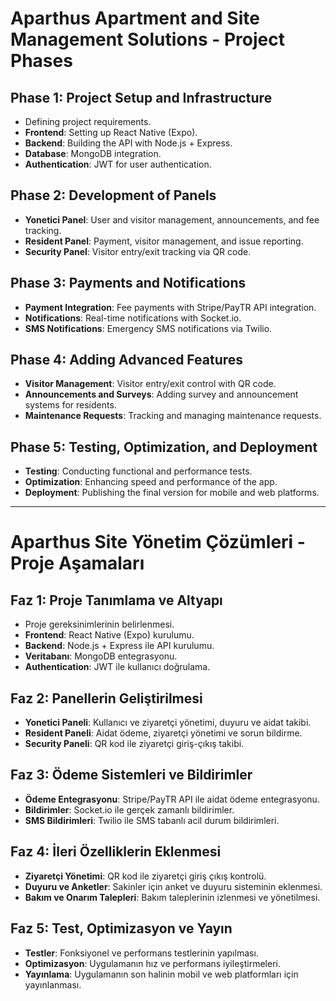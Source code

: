 # Aparthus Apartment and Site Management Solutions - Project Phases

## Phase 1: Project Setup and Infrastructure
- Defining project requirements.
- **Frontend**: Setting up React Native (Expo).
- **Backend**: Building the API with Node.js + Express.
- **Database**: MongoDB integration.
- **Authentication**: JWT for user authentication.

## Phase 2: Development of Panels
- **Yonetici Panel**: User and visitor management, announcements, and fee tracking.
- **Resident Panel**: Payment, visitor management, and issue reporting.
- **Security Panel**: Visitor entry/exit tracking via QR code.

## Phase 3: Payments and Notifications
- **Payment Integration**: Fee payments with Stripe/PayTR API integration.
- **Notifications**: Real-time notifications with Socket.io.
- **SMS Notifications**: Emergency SMS notifications via Twilio.

## Phase 4: Adding Advanced Features
- **Visitor Management**: Visitor entry/exit control with QR code.
- **Announcements and Surveys**: Adding survey and announcement systems for residents.
- **Maintenance Requests**: Tracking and managing maintenance requests.

## Phase 5: Testing, Optimization, and Deployment
- **Testing**: Conducting functional and performance tests.
- **Optimization**: Enhancing speed and performance of the app.
- **Deployment**: Publishing the final version for mobile and web platforms.

---
# Aparthus Site Yönetim Çözümleri - Proje Aşamaları

## Faz 1: Proje Tanımlama ve Altyapı
- Proje gereksinimlerinin belirlenmesi.
- **Frontend**: React Native (Expo) kurulumu.
- **Backend**: Node.js + Express ile API kurulumu.
- **Veritabanı**: MongoDB entegrasyonu.
- **Authentication**: JWT ile kullanıcı doğrulama.

## Faz 2: Panellerin Geliştirilmesi
- **Yonetici Paneli**: Kullanıcı ve ziyaretçi yönetimi, duyuru ve aidat takibi.
- **Resident Paneli**: Aidat ödeme, ziyaretçi yönetimi ve sorun bildirme.
- **Security Paneli**: QR kod ile ziyaretçi giriş-çıkış takibi.

## Faz 3: Ödeme Sistemleri ve Bildirimler
- **Ödeme Entegrasyonu**: Stripe/PayTR API ile aidat ödeme entegrasyonu.
- **Bildirimler**: Socket.io ile gerçek zamanlı bildirimler.
- **SMS Bildirimleri**: Twilio ile SMS tabanlı acil durum bildirimleri.

## Faz 4: İleri Özelliklerin Eklenmesi
- **Ziyaretçi Yönetimi**: QR kod ile ziyaretçi giriş çıkış kontrolü.
- **Duyuru ve Anketler**: Sakinler için anket ve duyuru sisteminin eklenmesi.
- **Bakım ve Onarım Talepleri**: Bakım taleplerinin izlenmesi ve yönetilmesi.

## Faz 5: Test, Optimizasyon ve Yayın
- **Testler**: Fonksiyonel ve performans testlerinin yapılması.
- **Optimizasyon**: Uygulamanın hız ve performans iyileştirmeleri.
- **Yayınlama**: Uygulamanın son halinin mobil ve web platformları için yayınlanması.
